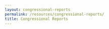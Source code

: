 ```yaml
---
layout: congressional-reports
permalink: /resources/congressional-reports/
title: Congressional Reports
---
```


